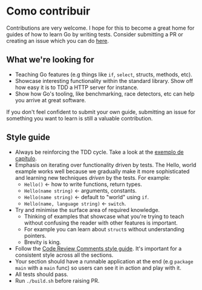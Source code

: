 # Como contribuir

Contributions are very welcome. I hope for this to become a great home for guides of how to learn Go by writing tests. Consider submitting a PR or creating an issue which you can do [here](https://github.com/quii/learn-go-with-tests).

## What we're looking for

-   Teaching Go features \(e.g things like `if`, `select`, structs, methods, etc\).
-   Showcase interesting functionality within the standard library. Show off how easy it is to TDD a HTTP server for instance.
-   Show how Go's tooling, like benchmarking, race detectors, etc can help you arrive at great software.

If you don't feel confident to submit your own guide, submitting an issue for something you want to learn is still a valuable contribution.

## Style guide

-   Always be reinforcing the TDD cycle. Take a look at the [exemplo de capítulo](exemplo.md).
-   Emphasis on iterating over functionality driven by tests. The Hello, world example works well because we gradually make it more sophisticated and learning new techniques _driven_ by the tests. For example:
    -   `Hello()` &lt;- how to write functions, return types.
    -   `Hello(name string)` &lt;- arguments, constants.
    -   `Hello(name string)` &lt;- default to "world" using `if`.
    -   `Hello(name, language string)` &lt;- `switch`.
-   Try and minimise the surface area of required knowledge.
    -   Thinking of examples that showcase what you're trying to teach without confusing the reader with other features is important.
    -   For example you can learn about `struct`s without understanding pointers.
    -   Brevity is king.
-   Follow the [Code Review Comments style guide](https://github.com/golang/go/wiki/CodeReviewComments). It's important for a consistent style across all the sections.
-   Your section should have a runnable application at the end \(e.g `package main` with a `main` func\) so users can see it in action and play with it.
-   All tests should pass.
-   Run `./build.sh` before raising PR.
